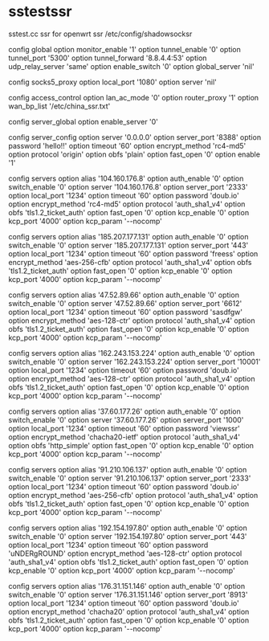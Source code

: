 # sstestssr
sstest.cc  ssr for openwrt ssr /etc/config/shadowsocksr


config global
	option monitor_enable '1'
	option tunnel_enable '0'
	option tunnel_port '5300'
	option tunnel_forward '8.8.4.4:53'
	option udp_relay_server 'same'
	option enable_switch '0'
	option global_server 'nil'

config socks5_proxy
	option local_port '1080'
	option server 'nil'

config access_control
	option lan_ac_mode '0'
	option router_proxy '1'
	option wan_bp_list '/etc/china_ssr.txt'

config server_global
	option enable_server '0'

config server_config
	option server '0.0.0.0'
	option server_port '8388'
	option password 'hello!!'
	option timeout '60'
	option encrypt_method 'rc4-md5'
	option protocol 'origin'
	option obfs 'plain'
	option fast_open '0'
	option enable '1'

config servers
	option alias '104.160.176.8'
	option auth_enable '0'
	option switch_enable '0'
	option server '104.160.176.8'
	option server_port '2333'
	option local_port '1234'
	option timeout '60'
	option password 'doub.io'
	option encrypt_method 'rc4-md5'
	option protocol 'auth_sha1_v4'
	option obfs 'tls1.2_ticket_auth'
	option fast_open '0'
	option kcp_enable '0'
	option kcp_port '4000'
	option kcp_param '--nocomp'

config servers
	option alias '185.207.177.131'
	option auth_enable '0'
	option switch_enable '0'
	option server '185.207.177.131'
	option server_port '443'
	option local_port '1234'
	option timeout '60'
	option password 'freess'
	option encrypt_method 'aes-256-cfb'
	option protocol 'auth_sha1_v4'
	option obfs 'tls1.2_ticket_auth'
	option fast_open '0'
	option kcp_enable '0'
	option kcp_port '4000'
	option kcp_param '--nocomp'

config servers
	option alias '47.52.89.66'
	option auth_enable '0'
	option switch_enable '0'
	option server '47.52.89.66'
	option server_port '6612'
	option local_port '1234'
	option timeout '60'
	option password 'sasdfgw'
	option encrypt_method 'aes-128-ctr'
	option protocol 'auth_sha1_v4'
	option obfs 'tls1.2_ticket_auth'
	option fast_open '0'
	option kcp_enable '0'
	option kcp_port '4000'
	option kcp_param '--nocomp'

config servers
	option alias '162.243.153.224'
	option auth_enable '0'
	option switch_enable '0'
	option server '162.243.153.224'
	option server_port '10001'
	option local_port '1234'
	option timeout '60'
	option password 'doub.io'
	option encrypt_method 'aes-128-ctr'
	option protocol 'auth_sha1_v4'
	option obfs 'tls1.2_ticket_auth'
	option fast_open '0'
	option kcp_enable '0'
	option kcp_port '4000'
	option kcp_param '--nocomp'

config servers
	option alias '37.60.177.26'
	option auth_enable '0'
	option switch_enable '0'
	option server '37.60.177.26'
	option server_port '1000'
	option local_port '1234'
	option timeout '60'
	option password 'viewssr'
	option encrypt_method 'chacha20-ietf'
	option protocol 'auth_sha1_v4'
	option obfs 'http_simple'
	option fast_open '0'
	option kcp_enable '0'
	option kcp_port '4000'
	option kcp_param '--nocomp'

config servers
	option alias '91.210.106.137'
	option auth_enable '0'
	option switch_enable '0'
	option server '91.210.106.137'
	option server_port '2333'
	option local_port '1234'
	option timeout '60'
	option password 'doub.io'
	option encrypt_method 'aes-256-cfb'
	option protocol 'auth_sha1_v4'
	option obfs 'tls1.2_ticket_auth'
	option fast_open '0'
	option kcp_enable '0'
	option kcp_port '4000'
	option kcp_param '--nocomp'

config servers
	option alias '192.154.197.80'
	option auth_enable '0'
	option switch_enable '0'
	option server '192.154.197.80'
	option server_port '443'
	option local_port '1234'
	option timeout '60'
	option password 'uNDERgROUND'
	option encrypt_method 'aes-128-ctr'
	option protocol 'auth_sha1_v4'
	option obfs 'tls1.2_ticket_auth'
	option fast_open '0'
	option kcp_enable '0'
	option kcp_port '4000'
	option kcp_param '--nocomp'

config servers
	option alias '176.31.151.146'
	option auth_enable '0'
	option switch_enable '0'
	option server '176.31.151.146'
	option server_port '8913'
	option local_port '1234'
	option timeout '60'
	option password 'doub.io'
	option encrypt_method 'chacha20'
	option protocol 'auth_sha1_v4'
	option obfs 'tls1.2_ticket_auth'
	option fast_open '0'
	option kcp_enable '0'
	option kcp_port '4000'
	option kcp_param '--nocomp'

